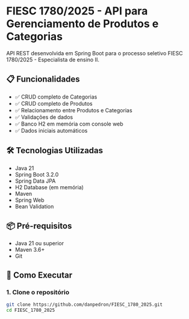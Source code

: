 # FIESC 1780/2025 - API para Gerenciamento de Produtos e Categorias

API REST desenvolvida em Spring Boot para o processo seletivo FIESC 1780/2025 - Especialista de ensino II.

## 📋 Funcionalidades

- ✅ CRUD completo de Categorias
- ✅ CRUD completo de Produtos  
- ✅ Relacionamento entre Produtos e Categorias
- ✅ Validações de dados
- ✅ Banco H2 em memória com console web
- ✅ Dados iniciais automáticos

## 🛠️ Tecnologias Utilizadas

- Java 21
- Spring Boot 3.2.0
- Spring Data JPA
- H2 Database (em memória)
- Maven
- Spring Web
- Bean Validation

## 📦 Pré-requisitos

- Java 21 ou superior
- Maven 3.6+ 
- Git

## 🚀 Como Executar

### 1. Clone o repositório

```bash
git clone https://github.com/danpedron/FIESC_1780_2025.git
cd FIESC_1780_2025
